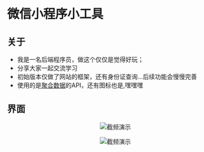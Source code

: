 # 微信小程序小工具

## 关于 ##

* 我是一名后端程序员，做这个仅仅是觉得好玩；
* 分享大家一起交流学习
* 初始版本仅做了网站的框架，还有身份证查询...后续功能会慢慢完善
* 使用的是[聚合数据](https://www.juhe.cn)的API，还有图标也是,嘿嘿嘿

## 界面 ##
<p align="center">
    <img src="http://www.qingzhou123.net/README/1.png" alt="截频演示" >
</p>
<p align="center">
    <img src="http://www.qingzhou123.net/README/2.png" alt="截频演示" >
</p>
